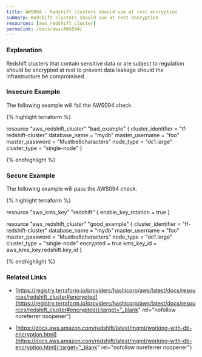 ```yaml
---
title: AWS094 - Redshift clusters should use at rest encryption
summary: Redshift clusters should use at rest encryption 
resources: [aws_redshift_cluster] 
permalink: /docs/aws/AWS094/
---
```

### Explanation


Redshift clusters that contain sensitive data or are subject to regulation should be encrypted at rest to prevent data leakage should the infrastructure be compromised.



### Insecure Example

The following example will fail the AWS094 check.

{% highlight terraform %}

resource "aws_redshift_cluster" "bad_example" {
  cluster_identifier = "tf-redshift-cluster"
  database_name      = "mydb"
  master_username    = "foo"
  master_password    = "Mustbe8characters"
  node_type          = "dc1.large"
  cluster_type       = "single-node"
}

{% endhighlight %}



### Secure Example

The following example will pass the AWS094 check.

{% highlight terraform %}

resource "aws_kms_key" "redshift" {
	enable_key_rotation = true
}

resource "aws_redshift_cluster" "good_example" {
  cluster_identifier = "tf-redshift-cluster"
  database_name      = "mydb"
  master_username    = "foo"
  master_password    = "Mustbe8characters"
  node_type          = "dc1.large"
  cluster_type       = "single-node"
  encrypted          = true
  kms_key_id         = aws_kms_key.redshift.key_id
}

{% endhighlight %}



### Related Links


- [https://registry.terraform.io/providers/hashicorp/aws/latest/docs/resources/redshift_cluster#encrypted](https://registry.terraform.io/providers/hashicorp/aws/latest/docs/resources/redshift_cluster#encrypted){:target="_blank" rel="nofollow noreferrer noopener"}

- [https://docs.aws.amazon.com/redshift/latest/mgmt/working-with-db-encryption.html](https://docs.aws.amazon.com/redshift/latest/mgmt/working-with-db-encryption.html){:target="_blank" rel="nofollow noreferrer noopener"}


